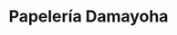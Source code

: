 ---
title: "Papelería Damayoha"
url: /puente-mayorga/papeleria-damayoha/
shop: material de oficina
---